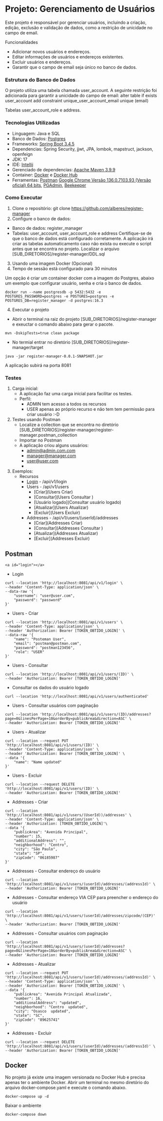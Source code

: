 # Projeto: Gerenciamento de Usuários
Este projeto é responsável por gerenciar usuários, incluindo a criação, edição, exclusão e validação de dados, como a restrição de unicidade no campo de email.

Funcionalidades
* Adicionar novos usuários e endereços.
* Editar informações de usuários e endereços existentes.
* Excluir usuários e endereços.
* Garantir que o campo de email seja único no banco de dados.

### Estrutura do Banco de Dados
O projeto utiliza uma tabela chamada user_account. A seguinte restrição foi adicionada para garantir a unicidade do campo de email:
alter table if exists user_account
add constraint unique_user_account_email unique (email)

Tabelas user_account_role e address.

### Tecnologias Utilizadas
* Linguagem: Java e SQL
* Banco de Dados: [Postgres](https://www.postgresql.org/)
* Frameworks: [Spring Boot 3.4.5](https://start.spring.io/)
* Dependencias: Spring Security, jjwt, JPA, lombok, mapstruct, jackson, openfeign
* JDK: 17
* IDE: [Intellij](https://www.jetbrains.com/idea/)
* Gerenciado de dependencias: [Apache Maven 3.9.9](https://maven.apache.org/)
* Container: [Docker](https://www.docker.com/) e [Docker Hub](https://hub.docker.com/)
* Ferramentas: [Postman](https://www.postman.com/) [Google Chrome
   Versão 136.0.7103.93 (Versão oficial) 64 bits](https://www.google.com/intl/pt-BR/chrome/), [PGAdmin](https://www.pgadmin.org/), [Beekeeper](https://www.beekeeperstudio.io/)

### Como Executar
1. Clone o repositório: git clone https://github.com/alberes/register-manager
2. Configure o banco de dados:
- Banco de dados: register_manager
- Tabelas: user_account, user_account_role e address
Certifique-se de que o banco de dados está configurado corretamente.
A aplicação irá criar as tabelas automaticamento caso não exista ou execute o script antes que se encontra no projeto.
Localizar o arquivo [SUB_DIRETORIOS]/register-manager/DDL.sql
3. Usando uma imagem Docker (Opcional)
4. Tempo de sessão está configurado para 30 minutos

 Um opção é criar um container docker com a imagem do Postgres, abaixo um exemplo que configurar usuário, senha e cria o banco de dados.
```
docker run --name postgresdb -p 5432:5432 -e POSTGRES_PASSWORD=postgres -e POSTGRES=postgres -e POSTGRES_DB=register_manager -d postgres:16.3
```
4. Executar o projeto
- Abrir o terminal na raiz do projeto [SUB_DIRETORIOS]/register-manager e exeuctar o comando abaixo para gerar o pacote.
```
mvn -DskipTests=true clean package
```
- No termial entrar no diretório [SUB_DIRETORIOS]/register-manager/target
```
java -jar register-manager-0.0.1-SNAPSHOT.jar
```
A aplicação subirá na porta 8081

### Testes
1. Carga inicial:
   - A aplicação faz uma carga inicial para facilitar os testes.
   - Perfil:
     - ADMIN tem acesso a todos os recursos
     - USER apenas ao próprio recurso e não tem tem permissão para criar usuário :-D
2. Testes usando Postman
    - Localize a collection que se encontra no diretório [SUB_DIRETORIOS]/register-manager/register-manager.postman_collection
    - Importar no Postman
    - A aplicação criou alguns usuários:
      - admin@admin.com.com
      - manager@manager.com
      - user@user.com
      - 
3. Exemplos:
   - Recursos
     - [Login](#login) - /api/v1/login
     - Users - /api/v1/users
       - [Criar](Users Criar)
       - [Consultar](Users Consultar )
	   - [Usuário logado](Consultar usuário logado)
       - [Atualizar](Users Atualizar)
       - [Excluir](Users Excluir)
     - Addresses - /api/v1/users/(userId)/addresses
        - [Criar](Addresses Criar)
        - [Consultar](Addresses Consultar )
        - [Atualizar](Addresses Atualizar)
        - [Excluir](Addresses Excluir)

## Postman
	<a id="login"></a>
	
   - Login
```
curl --location 'http://localhost:8081/api/v1/login' \
--header 'Content-Type: application/json' \
--data-raw '{
    "username": "user@user.com",
    "password": "password"
}'
```
   - Users - Criar
```
curl --location 'http://localhost:8081/api/v1/users' \
--header 'Content-Type: application/json' \
--header 'Authorization: Bearer [TOKEN_OBTIDO_LOGIN]' \
--data-raw '{
    "name": "Posteman User",
    "email": "postman@postman.com",
    "password": "postman123456",
    "role": "USER"
}'
```
   - Users - Consultar
```
curl --location 'http://localhost:8081/api/v1/users/(ID)' \
--header 'Authorization: Bearer [TOKEN_OBTIDO_LOGIN]'
```
  - Consultar os dados do usuário logado
```
curl --location 'http://localhost:8081/api/v1/users/authenticated'
```
   - Users - Consultar usuários com paginação
```
curl --location 'http://localhost:8081/api/v1/users/(ID)/addresses?page=0&linesPerPage=10&orderBy=publicArea&direction=ASC' \
--header 'Authorization: Bearer [TOKEN_OBTIDO_LOGIN]'
```
   - Users - Atualizar
```
curl --location --request PUT 'http://localhost:8081/api/v1/users/(ID)' \
--header 'Content-Type: application/json' \
--header 'Authorization: Bearer [TOKEN_OBTIDO_LOGIN]' \
--data '{
    "name": "Name updated"
}'
```
   - Users - Excluir
```
curl --location --request DELETE 'http://localhost:8081/api/v1/users/(ID)' \
--header 'Authorization: Bearer [TOKEN_OBTIDO_LOGIN]'
```
   - Addresses - Criar
```
curl --location 'http://localhost:8081/api/v1/users/(UserId))/addresses' \
--header 'Content-Type: application/json' \
--header 'Authorization: [TOKEN_OBTIDO_LOGIN]'\
--data '{
    "publicArea": "Avenida Principal",
    "number": 15,
    "additionalAddress": "",
    "neighborhood": "Centro",
    "city": "São Paulo",
    "state": "SP",
    "zipCode": "06185987"
}'
```
   - Addresses - Consultar endereço do usuário
```
curl --location 'http://localhost:8081/api/v1/users/(userId)/addresses/(addressId)' \
--header 'Authorization: Bearer [TOKEN_OBTIDO_LOGIN]'
```
- Addresses - Consultar endereço VIA CEP para preencher o endereço do usuário
```
curl --location 'http://localhost:8081/api/v1/users/(userId)/addresses/zipcode/(CEP)' \
--header 'Authorization: Bearer [TOKEN_OBTIDO_LOGIN]'
```
   - Addresses - Consultar usuários com paginação
```
curl --location 'http://localhost:8081/api/v1/users/(userId)/addresses?page=0&linesPerPage=10&orderBy=publicArea&direction=ASC' \
--header 'Authorization: Bearer [TOKEN_OBTIDO_LOGIN]'
```
   - Addresses - Atualizar
```
curl --location --request PUT 'http://localhost:8081/api/v1/users/(userId)/addresses/(addressId)' \
--header 'Content-Type: application/json' \
--header 'Authorization: Bearer [TOKEN_OBTIDO_LOGIN]' \
--data '{
    "publicArea": "Avenida Principal Atualizada",
    "number": 16,
    "additionalAddress": "updated",
    "neighborhood": "Centro  updated",
    "city": "Osasco  updated",
    "state": "SC",
    "zipCode": "89625741"
}'
```
   - Addresses - Excluir
```
curl --location --request DELETE 'http://localhost:8081/api/v1/users/(userId)/addresses/(addressId)' \
--header 'Authorization: Bearer [TOKEN_OBTIDO_LOGIN]'
```

## Docker
No projeto já existe uma imagem versionada no Docker Hub e precisa apenas ter o ambiente Docker.
Abrir um terminal no mesmo diretório do arquivo docker-compose.yaml e execute o comando abaixo.
```
docker-compose up -d
```
Baixar o ambiente
```
docker-compose down
```